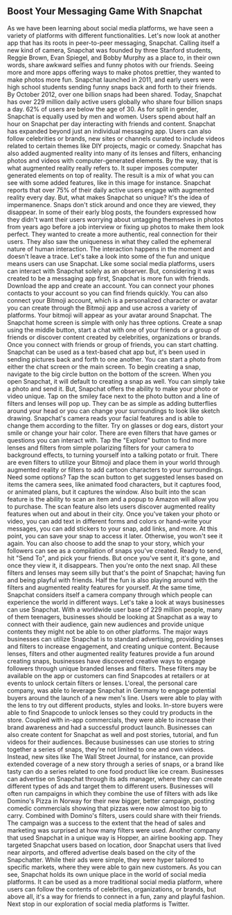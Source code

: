 ## Boost Your Messaging Game With Snapchat

As we have been learning about social media platforms, we have seen a variety of platforms with different functionalities. Let's now look at another app that has its roots in peer-to-peer messaging, Snapchat. Calling itself a new kind of camera, Snapchat was founded by three Stanford students, Reggie Brown, Evan Spiegel, and Bobby Murphy as a place to, in their own words, share awkward selfies and funny photos with our friends. Seeing more and more apps offering ways to make photos prettier, they wanted to make photos more fun. Snapchat launched in 2011, and early users were high school students sending funny snaps back and forth to their friends. By October 2012, over one billion snaps had been shared. Today, Snapchat has over 229 million daily active users globally who share four billion snaps a day. 62% of users are below the age of 30. As for split in gender, Snapchat is equally used by men and women. Users spend about half an hour on Snapchat per day interacting with friends and content. Snapchat has expanded beyond just an individual messaging app. Users can also follow celebrities or brands, new sites or channels curated to include videos related to certain themes like DIY projects, magic or comedy. Snapchat has also added augmented reality into many of its lenses and filters, enhancing photos and videos with computer-generated elements. By the way, that is what augmented reality really refers to. It super imposes computer generated elements on top of reality. The result is a mix of what you can see with some added features, like in this image for instance. Snapchat reports that over 75% of their daily active users engage with augmented reality every day. But, what makes Snapchat so unique? It's the idea of impermanence. Snaps don't stick around and once they are viewed, they disappear. In some of their early blog posts, the founders expressed how they didn't want their users worrying about untagging themselves in photos from years ago before a job interview or fixing up photos to make them look perfect. They wanted to create a more authentic, real connection for their users. They also saw the uniqueness in what they called the ephemeral nature of human interaction. The interaction happens in the moment and doesn't leave a trace. Let's take a look into some of the fun and unique means users can use Snapchat. Like some social media platforms, users can interact with Snapchat solely as an observer. But, considering it was created to be a messaging app first, Snapchat is more fun with friends. Download the app and create an account. You can connect your phones contacts to your account so you can find friends quickly. You can also connect your Bitmoji account, which is a personalized character or avatar you can create through the Bitmoji app and use across a variety of platforms. Your bitmoji will appear as your avatar around Snapchat. The Snapchat home screen is simple with only has three options. Create a snap using the middle button, start a chat with one of your friends or a group of friends or discover content created by celebrities, organizations or brands. Once you connect with friends or group of friends, you can start chatting. Snapchat can be used as a text-based chat app but, it's been used in sending pictures back and forth to one another. You can start a photo from either the chat screen or the main screen. To begin creating a snap, navigate to the big circle button on the bottom of the screen. When you open Snapchat, it will default to creating a snap as well. You can simply take a photo and send it. But, Snapchat offers the ability to make your photo or video unique. Tap on the smiley face next to the photo button and a line of filters and lenses will pop up. They can be as simple as adding butterflies around your head or you can change your surroundings to look like sketch drawing. Snapchat's camera reads your facial features and is able to change them according to the filter. Try on glasses or dog ears, distort your smile or change your hair color. There are even filters that have games or questions you can interact with. Tap the "Explore" button to find more lenses and filters from simple polarizing filters for your camera to background effects, to turning yourself into a talking potato or fruit. There are even filters to utilize your Bitmoji and place them in your world through augmented reality or filters to add cartoon characters to your surroundings. Need some options? Tap the scan button to get suggested lenses based on items the camera sees, like animated food characters, but it captures food, or animated plans, but it captures the window. Also built into the scan feature is the ability to scan an item and a popup to Amazon will allow you to purchase. The scan feature also lets users discover augmented reality features when out and about in their city. Once you've taken your photo or video, you can add text in different forms and colors or hand-write your messages, you can add stickers to your snap, add links, and more. At this point, you can save your snap to access it later. Otherwise, you won't see it again. You can also choose to add the snap to your story, which your followers can see as a compilation of snaps you've created. Ready to send, hit "Send To", and pick your friends. But once you've sent it, it's gone, and once they view it, it disappears. Then you're onto the next snap. All these filters and lenses may seem silly but that's the point of Snapchat; having fun and being playful with friends. Half the fun is also playing around with the filters and augmented reality features for yourself. At the same time, Snapchat considers itself a camera company through which people can experience the world in different ways. Let's take a look at ways businesses can use Snapchat. With a worldwide user base of 229 million people, many of them teenagers, businesses should be looking at Snapchat as a way to connect with their audience, gain new audiences and provide unique contents they might not be able to on other platforms. The major ways businesses can utilize Snapchat is to standard advertising, providing lenses and filters to increase engagement, and creating unique content. Because lenses, filters and other augmented reality features provide a fun around creating snaps, businesses have discovered creative ways to engage followers through unique branded lenses and filters. These filters may be available on the app or customers can find Snapcodes at retailers or at events to unlock certain filters or lenses. L'oreal, the personal care company, was able to leverage Snapchat in Germany to engage potential buyers around the launch of a new men's line. Users were able to play with the lens to try out different products, styles and looks. In-store buyers were able to find Snapcode to unlock lenses so they could try products in the store. Coupled with in-app commercials, they were able to increase their brand awareness and had a successful product launch. Businesses can also create content for Snapchat as well and post stories, tutorial, and fun videos for their audiences. Because businesses can use stories to string together a series of snaps, they're not limited to one and own videos. Instead, new sites like The Wall Street Journal, for instance, can provide extended coverage of a new story through a series of snaps, or a brand like tasty can do a series related to one food product like ice cream. Businesses can advertise on Snapchat through its ads manager, where they can create different types of ads and target them to different users. Businesses will often run campaigns in which they combine the use of filters with ads like Domino's Pizza in Norway for their new bigger, better campaign, posting comedic commercials showing that pizzas were now almost too big to carry. Combined with Domino's filters, users could share with their friends. The campaign was a success to the extent that the head of sales and marketing was surprised at how many filters were used. Another company that used Snapchat in a unique way is Hopper, an airline booking app. They targeted Snapchat users based on location, door Snapchat users that lived near airports, and offered advertise deals based on the city of the Snapchatter. While their ads were simple, they were hyper tailored to specific markets, where they were able to gain new customers. As you can see, Snapchat holds its own unique place in the world of social media platforms. It can be used as a more traditional social media platform, where users can follow the contents of celebrities, organizations, or brands, but above all, it's a way for friends to connect in a fun, zany and playful fashion. Next stop in our exploration of social media platforms is Twitter.